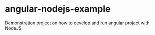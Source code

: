 # angular-nodejs-example
Demonstration project on how to develop and run angular project with NodeJS
